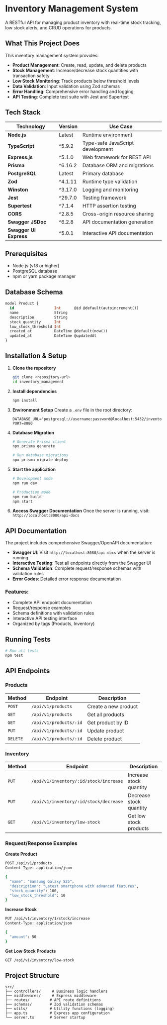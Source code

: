 # Inventory Management System

A RESTful API for managing product inventory with real-time stock tracking, low stock alerts, and CRUD operations for products.

## What This Project Does

This inventory management system provides:
- **Product Management**: Create, read, update, and delete products
- **Stock Management**: Increase/decrease stock quantities with transaction safety
- **Low Stock Monitoring**: Track products below threshold levels
- **Data Validation**: Input validation using Zod schemas
- **Error Handling**: Comprehensive error handling and logging
- **API Testing**: Complete test suite with Jest and Supertest

## Tech Stack

| Technology | Version | Use Case |
|------------|---------|----------|
| **Node.js** | Latest | Runtime environment |
| **TypeScript** | ^5.9.2 | Type-safe JavaScript development |
| **Express.js** | ^5.1.0 | Web framework for REST API |
| **Prisma** | ^6.16.2 | Database ORM and migrations |
| **PostgreSQL** | Latest | Primary database |
| **Zod** | ^4.1.11 | Runtime type validation |
| **Winston** | ^3.17.0 | Logging and monitoring |
| **Jest** | ^29.7.0 | Testing framework |
| **Supertest** | ^7.1.4 | HTTP assertion testing |
| **CORS** | ^2.8.5 | Cross-origin resource sharing |
| **Swagger JSDoc** | ^6.2.8 | API documentation generation |
| **Swagger UI Express** | ^5.0.1 | Interactive API documentation |

## Prerequisites

- Node.js (v18 or higher)
- PostgreSQL database
- npm or yarn package manager

## Database Schema

```sql
model Product {
  id                  Int      @id @default(autoincrement())
  name                String
  description         String
  stock_quantity      Int
  low_stock_threshold Int
  created_at          DateTime @default(now())
  updated_at          DateTime @updatedAt
}
```

## Installation & Setup

1. **Clone the repository**
   ```bash
   git clone <repository-url>
   cd inventory_management
   ```

2. **Install dependencies**
   ```bash
   npm install
   ```

3. **Environment Setup**
   Create a `.env` file in the root directory:
   ```env
   DATABASE_URL="postgresql://username:password@localhost:5432/inventory"
   PORT=8080
   ```

4. **Database Migration**
   ```bash
   # Generate Prisma client
   npx prisma generate
   
   # Run database migrations
   npx prisma migrate deploy
   ```

5. **Start the application**
   ```bash
   # Development mode
   npm run dev
   
   # Production mode
   npm run build
   npm start
   ```

6. **Access Swagger Documentation**
   Once the server is running, visit: `http://localhost:8080/api-docs`

## API Documentation

The project includes comprehensive Swagger/OpenAPI documentation:

- **Swagger UI**: Visit `http://localhost:8080/api-docs` when the server is running
- **Interactive Testing**: Test all endpoints directly from the Swagger UI
- **Schema Validation**: Complete request/response schemas with validation rules
- **Error Codes**: Detailed error response documentation

### Features:
- Complete API endpoint documentation
- Request/response examples
- Schema definitions with validation rules
- Interactive API testing interface
- Organized by tags (Products, Inventory)

## Running Tests

```bash
# Run all tests
npm test
```

## API Endpoints

### Products
| Method | Endpoint | Description |
|--------|----------|-------------|
| `POST` | `/api/v1/products` | Create a new product |
| `GET` | `/api/v1/products` | Get all products |
| `GET` | `/api/v1/products/:id` | Get product by ID |
| `PUT` | `/api/v1/products/:id` | Update product |
| `DELETE` | `/api/v1/products/:id` | Delete product |

### Inventory
| Method | Endpoint | Description |
|--------|----------|-------------|
| `PUT` | `/api/v1/inventory/:id/stock/increase` | Increase stock quantity |
| `PUT` | `/api/v1/inventory/:id/stock/decrease` | Decrease stock quantity |
| `GET` | `/api/v1/inventory/low-stock` | Get low stock products |

### Request/Response Examples

**Create Product**
```bash
POST /api/v1/products
Content-Type: application/json

{
  "name": "Samsung Galaxy S25",
  "description": "Latest smartphone with advanced features",
  "stock_quantity": 100,
  "low_stock_threshold": 10
}
```

**Increase Stock**
```bash
PUT /api/v1/inventory/1/stock/increase
Content-Type: application/json

{
  "amount": 50
}
```

**Get Low Stock Products**
```bash
GET /api/v1/inventory/low-stock
```

## Project Structure

```
src/
├── controllers/     # Business logic handlers
├── middlewares/     # Express middleware
├── routes/         # API route definitions
├── schemas/        # Zod validation schemas
├── utils/          # Utility functions (logging)
├── app.ts          # Express app configuration
└── server.ts       # Server startup
```